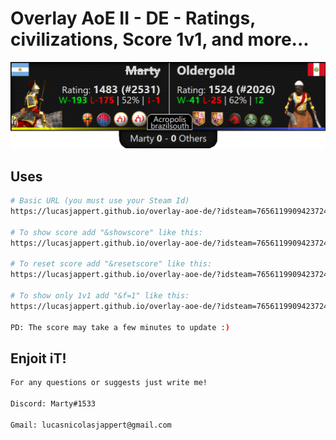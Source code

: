 # Overlay AoE II - DE - Ratings, civilizations, Score 1v1, and more...

![wallpaper](https://raw.githubusercontent.com/LucasJappert/overlay-aoe-de/main/img/wallpaper.png)

## Uses


```bash
# Basic URL (you must use your Steam Id)
https://lucasjappert.github.io/overlay-aoe-de/?idsteam=76561199094237242

# To show score add "&showscore" like this:
https://lucasjappert.github.io/overlay-aoe-de/?idsteam=76561199094237242&showscore

# To reset score add "&resetscore" like this:
https://lucasjappert.github.io/overlay-aoe-de/?idsteam=76561199094237242&showscore&resetscore

# To show only 1v1 add "&f=1" like this:
https://lucasjappert.github.io/overlay-aoe-de/?idsteam=76561199094237242&showscore&resetscore

PD: The score may take a few minutes to update :)
```

## Enjoit iT!

```bash
For any questions or suggests just write me!

Discord: Marty#1533

Gmail: lucasnicolasjappert@gmail.com
```

